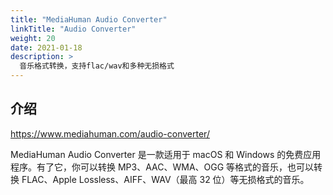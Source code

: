 ```yaml
---
title: "MediaHuman Audio Converter"
linkTitle: "Audio Converter"
weight: 20
date: 2021-01-18
description: >
  音乐格式转换，支持flac/wav和多种无损格式
---
```


## 介绍

https://www.mediahuman.com/audio-converter/

MediaHuman Audio Converter 是一款适用于 macOS 和 Windows 的免费应用程序。有了它，你可以转换 MP3、AAC、WMA、OGG 等格式的音乐，也可以转换 FLAC、Apple Lossless、AIFF、WAV（最高 32 位）等无损格式的音乐。



